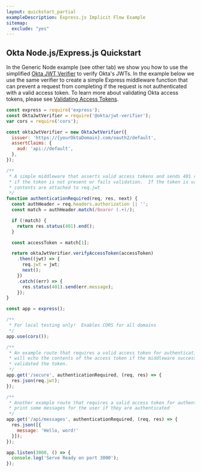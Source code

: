 ```yaml
---
layout: quickstart_partial
exampleDescription: Express.js Implicit Flow Example
sitemap:
  exclude: "yes"
---
```


## Okta Node.js/Express.js Quickstart

In the Generic Node example (see other tab) we show you how to use the simplified [Okta JWT Verifier](https://www.npmjs.com/package/@okta/jwt-verifier) to verify Okta's JWTs.  In the example below we use the same verifier to create a simple Express middleware function that can prevent a request from completing if the request is not authenticated with a valid access token.  To learn more about validating Okta access tokens, please see [Validating Access Tokens](https://developer.okta.com/standards/OAuth/index.html#validating-access-tokens).

```javascript
const express = require('express');
const OktaJwtVerifier = require('@okta/jwt-verifier');
var cors = require('cors');

const oktaJwtVerifier = new OktaJwtVerifier({
  issuer: 'https://{yourOktaDomain}.com/oauth2/default',
  assertClaims: {
    aud: 'api://default',
  },
});

/**
 * A simple middleware that asserts valid access tokens and sends 401 responses
 * if the token is not present or fails validation.  If the token is valid its
 * contents are attached to req.jwt
 */
function authenticationRequired(req, res, next) {
  const authHeader = req.headers.authorization || '';
  const match = authHeader.match(/Bearer (.+)/);

  if (!match) {
    return res.status(401).end();
  }

  const accessToken = match[1];

  return oktaJwtVerifier.verifyAccessToken(accessToken)
    .then((jwt) => {
      req.jwt = jwt;
      next();
    })
    .catch((err) => {
      res.status(401).send(err.message);
    });
}

const app = express();

/**
 * For local testing only!  Enables CORS for all domains
 */
app.use(cors());

/**
 * An example route that requires a valid access token for authentication, it
 * will echo the contents of the access token if the middleware successfully
 * validated the token.
 */
app.get('/secure', authenticationRequired, (req, res) => {
  res.json(req.jwt);
});

/**
 * Another example route that requires a valid access token for authentication, and
 * print some messages for the user if they are authenticated
 */
app.get('/api/messages', authenticationRequired, (req, res) => {
  res.json([{
    message: 'Hello, word!'
  }]);
});

app.listen(3000, () => {
  console.log('Serve Ready on port 3000');
});
```

